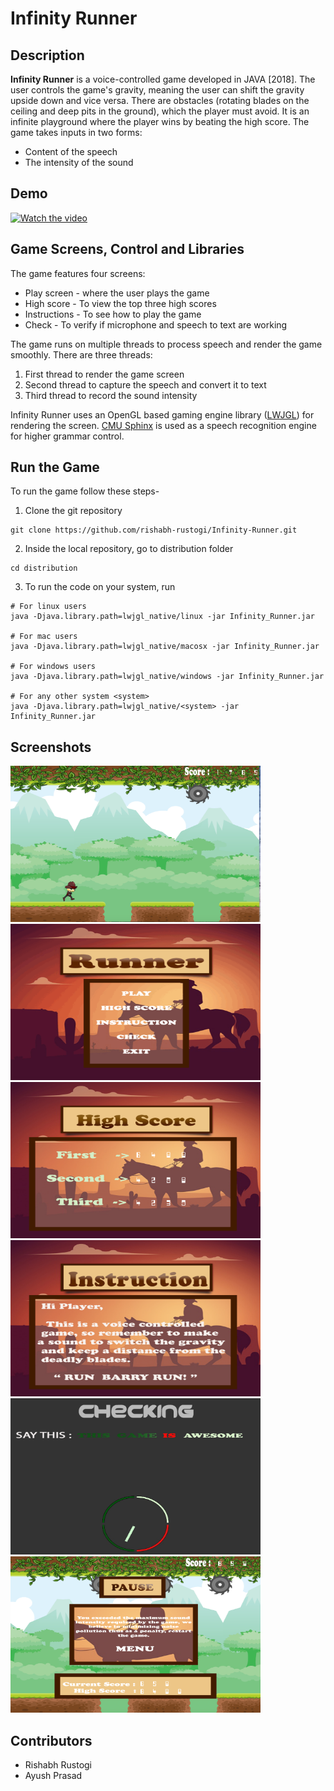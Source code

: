 # Infinity Runner

## Description
**Infinity Runner** is a voice-controlled game developed in JAVA [2018]. The user controls the game's gravity, meaning the user can shift the gravity upside down and vice versa. There are obstacles (rotating blades on the ceiling and deep pits in the ground), which the player must avoid. It is an infinite playground where the player wins by beating the high score. The game takes inputs in two forms:

- Content of the speech
- The intensity of the sound

## Demo
[![Watch the video](https://media.giphy.com/media/JkQW76KNDoeKfNTjjx/giphy.gif)](https://youtu.be/qsZ70w5Xtrc)

## Game Screens, Control and Libraries
The game features four screens:
- Play screen - where the user plays the game
- High score - To view the top three high scores
- Instructions - To see how to play the game
- Check - To verify if microphone and speech to text are working

The game runs on multiple threads to process speech and render the game smoothly. There are three threads:
1. First thread to render the game screen
2. Second thread to capture the speech and convert it to text
3. Third thread to record the sound intensity

Infinity Runner uses an OpenGL based gaming engine library ([LWJGL](https://github.com/LWJGL/lwjgl3)) for rendering the screen. [CMU Sphinx](https://cmusphinx.github.io/) is used as a speech recognition engine for higher grammar control.

## Run the Game
To run the game follow these steps-
1. Clone the git repository
```
git clone https://github.com/rishabh-rustogi/Infinity-Runner.git
```
2. Inside the local repository, go to distribution folder
```
cd distribution
```
3. To run the code on your system, run
```
# For linux users
java -Djava.library.path=lwjgl_native/linux -jar Infinity_Runner.jar

# For mac users
java -Djava.library.path=lwjgl_native/macosx -jar Infinity_Runner.jar

# For windows users
java -Djava.library.path=lwjgl_native/windows -jar Infinity_Runner.jar

# For any other system <system>
java -Djava.library.path=lwjgl_native/<system> -jar Infinity_Runner.jar
```
  
## Screenshots
  <img src="Screenshots/screenshot_5.png" width = "400" height = "250">     <img src="Screenshots/screenshot_2.png" width = "400" height = "250">
  <img src="Screenshots/screenshot_3.png" width = "400" height = "250">     <img src="Screenshots/screenshot_4.png" width = "400" height = "250">
  <img src="Screenshots/screenshot_1.png" width = "400" height = "250">     <img src="Screenshots/screenshot_6.png" width = "400" height = "250">
  
## Contributors

- Rishabh Rustogi
- Ayush Prasad 
